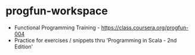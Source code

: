 # progfun-workspace
- Functional Programming Training - https://class.coursera.org/progfun-004
- Practice for exercises / snippets thru 'Programming in Scala - 2nd Edition'

  
  
